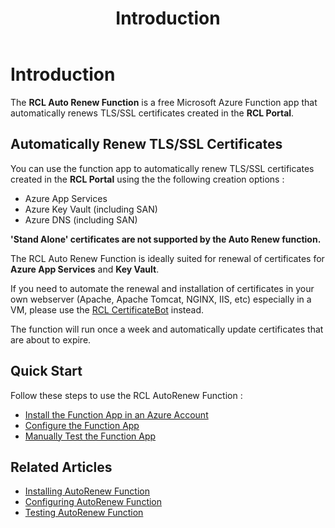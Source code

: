 ﻿---
title: Introduction
parent: AutoRenew Function
nav_order: 1
---

# Introduction

The **RCL Auto Renew Function** is a free Microsoft Azure Function app that automatically renews TLS/SSL certificates created in the **RCL Portal**.

## Automatically Renew TLS/SSL Certificates

You can use the function app to automatically renew TLS/SSL certificates created in the **RCL Portal** using the the following creation options :

- Azure App Services 
- Azure Key Vault (including SAN)
- Azure DNS (including SAN)

**'Stand Alone' certificates are not supported by the Auto Renew function.**

The RCL Auto Renew Function is ideally suited for renewal of certificates for **Azure App Services** and **Key Vault**. 

If you need to automate the renewal and installation of certificates in your own webserver (Apache, Apache Tomcat, NGINX, IIS, etc) especially in a VM, please use the [RCL CertificateBot](../certbot/certbot) instead.

The function will run once a week and automatically update certificates that are about to expire.

## Quick Start

Follow these steps to use the RCL AutoRenew Function :

- [Install the Function App in an Azure Account](./installation)
- [Configure the Function App](./configure)
- [Manually Test the Function App](./test)

## Related Articles

- [Installing AutoRenew Function](./installation.md)
- [Configuring AutoRenew Function](./configure.md)
- [Testing AutoRenew Function](./test.md)
